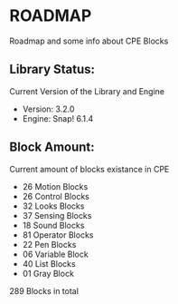# ROADMAP

Roadmap and some info about CPE Blocks

## Library Status:
Current Version of the Library and Engine
- Version: 3.2.0
- Engine: Snap! 6.1.4

## Block Amount:
Current amount of blocks existance in CPE
- 26 Motion Blocks
- 26 Control Blocks
- 32 Looks Blocks
- 37 Sensing Blocks
- 18 Sound Blocks
- 81 Operator Blocks
- 22 Pen Blocks
- 06 Variable Block
- 40 List Blocks
- 01 Gray Block

289 Blocks in total
